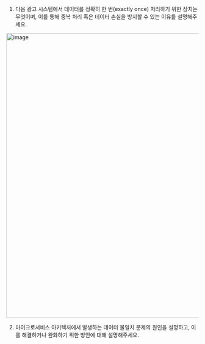 1. 다음 광고 시스템에서 데이터를 정확히 한 번(exactly once) 처리하기 위한 장치는 무엇이며, 이를 통해 중복 처리 혹은 데이터 손실을 방지할 수 있는 이유를 설명해주세요.
<img width="744" alt="image" src="https://github.com/user-attachments/assets/e391b2dd-019a-484e-9bb7-7237271d74d3" />


2. 마이크로서비스 아키텍처에서 발생하는 데이터 불일치 문제의 원인을 설명하고, 이를 해결하거나 완화하기 위한 방안에 대해 설명해주세요.
